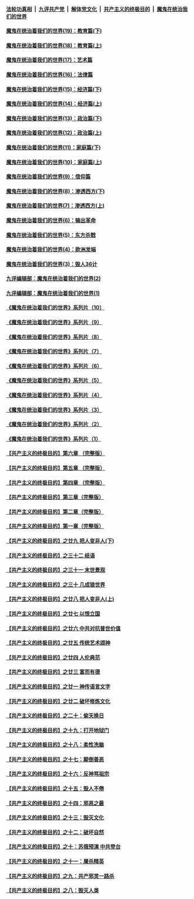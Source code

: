 ####  [法轮功真相](../../../../basic/blob/master/README.md?t=11080802) &nbsp;|&nbsp; [九评共产党](../../../../9ping.md/blob/master/README.md?t=11080802) &nbsp;|&nbsp; [解体党文化](../../../../jtdwh.md/blob/master/README.md?t=11080802)  &nbsp;|&nbsp; [共产主义的终极目的](../../../../gczydzjmd.md/blob/master/README.md?t=11080802) &nbsp;|&nbsp; [魔鬼在统治我们的世界](../../../../mgztzwmdsj.md/blob/master/README.md?t=11080802) 

#### [魔鬼在统治着我们的世界(19)：教育篇(下)](../pages/nsc422/n10564808.md?t=11080802) 

#### [魔鬼在统治着我们的世界(18)：教育篇(上)](../pages/nsc422/n10526970.md?t=11080802) 

#### [魔鬼在统治着我们的世界(17)：艺术篇](../pages/nsc422/n10499093.md?t=11080802) 

#### [魔鬼在统治着我们的世界(16)：法律篇](../pages/nsc422/n10485969.md?t=11080802) 

#### [魔鬼在统治着我们的世界(15)：经济篇(下)](../pages/nsc422/n10469975.md?t=11080802) 

#### [魔鬼在统治着我们的世界(14)：经济篇(上)](../pages/nsc422/n10457370.md?t=11080802) 

#### [魔鬼在统治着我们的世界(13)：政治篇(下)](../pages/nsc422/n10448270.md?t=11080802) 

#### [魔鬼在统治着我们的世界(12)：政治篇(上)](../pages/nsc422/n10444576.md?t=11080802) 

#### [魔鬼在统治着我们的世界(11)：家庭篇(下)](../pages/nsc422/n10440961.md?t=11080802) 

#### [魔鬼在统治着我们的世界(10)：家庭篇(上)](../pages/nsc422/n10435448.md?t=11080802) 

#### [魔鬼在统治着我们的世界(9)：信仰篇](../pages/nsc422/n10432159.md?t=11080802) 

#### [魔鬼在统治着我们的世界(8)：渗透西方(下)](../pages/nsc422/n10429603.md?t=11080802) 

#### [魔鬼在统治着我们的世界(7)：渗透西方(上)](../pages/nsc422/n10426013.md?t=11080802) 

#### [魔鬼在统治着我们的世界(6)：输出革命](../pages/nsc422/n10421536.md?t=11080802) 

#### [魔鬼在统治着我们的世界(5)：东方杀戮](../pages/nsc422/n10417707.md?t=11080802) 

#### [魔鬼在统治着我们的世界(4)：欧洲发端](../pages/nsc422/n10414890.md?t=11080802) 

#### [魔鬼在统治着我们的世界(3)：毁人36计](../pages/nsc422/n10411583.md?t=11080802) 

#### [九评编辑部：魔鬼在统治着我们的世界(2)](../pages/nsc422/n10410036.md?t=11080802) 

#### [九评编辑部：魔鬼在统治着我们的世界(1)](../pages/nsc422/n10406825.md?t=11080802) 

#### [《魔鬼在统治着我们的世界》系列片（10）](../pages/nsc422/n12292670.md?t=11080802) 

#### [《魔鬼在统治着我们的世界》系列片（9）](../pages/nsc422/n12290859.md?t=11080802) 

#### [《魔鬼在统治着我们的世界》系列片（8）](../pages/nsc422/n12287445.md?t=11080802) 

#### [《魔鬼在统治着我们的世界》系列片（7）](../pages/nsc422/n12283425.md?t=11080802) 

#### [《魔鬼在统治着我们的世界》系列片（6）](../pages/nsc422/n12282314.md?t=11080802) 

#### [《魔鬼在统治着我们的世界》系列片（5）](../pages/nsc422/n12281419.md?t=11080802) 

#### [《魔鬼在统治着我们的世界》系列片（4）](../pages/nsc422/n12274024.md?t=11080802) 

#### [《魔鬼在统治着我们的世界》系列片（3）](../pages/nsc422/n12271322.md?t=11080802) 

#### [《魔鬼在统治着我们的世界》系列片（2）](../pages/nsc422/n12269049.md?t=11080802) 

#### [《魔鬼在统治着我们的世界》系列片（1）](../pages/nsc422/n12267575.md?t=11080802) 

#### [【共产主义的终极目的】第六章 （完整版）](../pages/nsc422/n11428913.md?t=11080802) 

#### [【共产主义的终极目的】第五章 （完整版）](../pages/nsc422/n11428912.md?t=11080802) 

#### [【共产主义的终极目的】第四章 （完整版）](../pages/nsc422/n11428907.md?t=11080802) 

#### [【共产主义的终极目的】第三章（完整版）](../pages/nsc422/n11428848.md?t=11080802) 

#### [【共产主义的终极目的】第二章（完整版）](../pages/nsc422/n11428831.md?t=11080802) 

#### [【共产主义的终极目的】第一章（完整版）](../pages/nsc422/n11417651.md?t=11080802) 

#### [【共产主义的终极目的】之廿九 把人变非人(下)](../pages/nsc422/n11344140.md?t=11080802) 

#### [【共产主义的终极目的】之三十二 结语](../pages/nsc422/n11360535.md?t=11080802) 

#### [【共产主义的终极目的】之三十一 末世景观](../pages/nsc422/n11351129.md?t=11080802) 

#### [【共产主义的终极目的】之三十 几成狼世界](../pages/nsc422/n11348280.md?t=11080802) 

#### [【共产主义的终极目的】之廿八 把人变非人(上)](../pages/nsc422/n11340492.md?t=11080802) 

#### [【共产主义的终极目的】之廿七 以恨立国](../pages/nsc422/n11336944.md?t=11080802) 

#### [【共产主义的终极目的】之廿六 中共对抗普世价值](../pages/nsc422/n11324785.md?t=11080802) 

#### [【共产主义的终极目的】之廿五 传统艺术颂神](../pages/nsc422/n11296396.md?t=11080802) 

#### [【共产主义的终极目的】之廿四 人伦典范](../pages/nsc422/n11296397.md?t=11080802) 

#### [【共产主义的终极目的】之廿三 富而有德](../pages/nsc422/n11283598.md?t=11080802) 

#### [【共产主义的终极目的】之廿一 神传语言文字](../pages/nsc422/n11263265.md?t=11080802) 

#### [【共产主义的终极目的】之廿二 破坏修炼文化](../pages/nsc422/n11245728.md?t=11080802) 

#### [【共产主义的终极目的】之二十：偷天换日](../pages/nsc422/n11238846.md?t=11080802) 

#### [【共产主义的终极目的】之十九：打开地狱门](../pages/nsc422/n11206376.md?t=11080802) 

#### [【共产主义的终极目的】之十八：柔性洗脑](../pages/nsc422/n11199994.md?t=11080802) 

#### [【共产主义的终极目的】之十七：颠倒善恶](../pages/nsc422/n11179782.md?t=11080802) 

#### [【共产主义的终极目的】之十六：反神骂祖宗](../pages/nsc422/n11166798.md?t=11080802) 

#### [【共产主义的终极目的】之十五：毁人不倦](../pages/nsc422/n11166792.md?t=11080802) 

#### [【共产主义的终极目的】之十四：邪恶之最](../pages/nsc422/n11150249.md?t=11080802) 

#### [【共产主义的终极目的】之十三：毁灭文化](../pages/nsc422/n11135227.md?t=11080802) 

#### [【共产主义的终极目的】之十二：破坏自然](../pages/nsc422/n11135214.md?t=11080802) 

#### [【共产主义的终极目的】之十：苏俄预演 中共登台](../pages/nsc422/n11118424.md?t=11080802) 

#### [【共产主义的终极目的】之十一：屠杀精英](../pages/nsc422/n11118442.md?t=11080802) 

#### [【共产主义的终极目的】之九：共产邪灵一路杀](../pages/nsc422/n11114139.md?t=11080802) 

#### [【共产主义的终极目的】之八：毁灭人类](../pages/nsc422/n11108503.md?t=11080802) 

